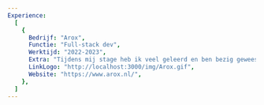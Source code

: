 ```yaml
---
Experience:
  [
    {
      Bedrijf: "Arox",
      Functie: "Full-stack dev",
      Werktijd: "2022-2023",
      Extra: "Tijdens mij stage heb ik veel geleerd en ben bezig geweest met C# en Angular",
      LinkLogo: "http://localhost:3000/img/Arox.gif",
      Website: "https://www.arox.nl/",
    },
  ]
---
```

